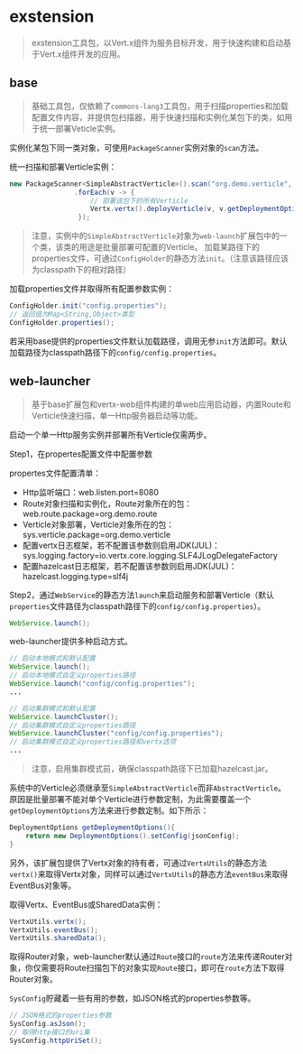 # exstension
> exstension工具包，以Vert.x组件为服务目标开发，用于快速构建和启动基于Vert.x组件开发的应用。

## base
> 基础工具包，仅依赖了`commons-lang3`工具包，用于扫描properties和加载配置文件内容，并提供包扫描器，用于快速扫描和实例化某包下的类，如用于统一部署Veticle实例。

实例化某包下同一类对象，可使用`PackageScanner`实例对象的`scan`方法。

统一扫描和部署Verticle实例：  
```java
new PackageScanner<SimpleAbstractVerticle>().scan("org.demo.verticle", SimpleAbstractVerticle.class)
                .forEach(v -> {
                    // 部署该包下的所有Verticle
                    Vertx.vertx().deployVerticle(v, v.getDeploymentOptions());
                 });
```
> 注意，实例中的`SimpleAbstractVerticle`对象为`web-launch`扩展包中的一个类，该类的用途是批量部署可配置的Verticle。
加载某路径下的properties文件，可通过`ConfigHolder`的静态方法`init`。（注意该路径应该为classpath下的相对路径）

加载properties文件并取得所有配置参数实例：
```java
ConfigHolder.init("config.properties");
// 返回值为Map<String,Object>类型
ConfigHolder.properties();
```
若采用base提供的properties文件默认加载路径，调用无参`init`方法即可。默认加载路径为classpath路径下的`config/config.properties`。

## web-launcher
> 基于base扩展包和vertx-web组件构建的单web应用启动器，内置Route和Verticle快速扫描，单一Http服务器启动等功能。

启动一个单一Http服务实例并部署所有Verticle仅需两步。

Step1，在propertes配置文件中配置参数

propertes文件配置清单：
* Http监听端口：web.listen.port=8080
* Route对象扫描和实例化，Route对象所在的包：web.route.package=org.demo.route
* Verticle对象部署，Verticle对象所在的包：sys.verticle.package=org.demo.verticle
* 配置vertx日志框架，若不配置该参数则启用JDK(JUL)： sys.logging.factory=io.vertx.core.logging.SLF4JLogDelegateFactory
* 配置hazelcast日志框架，若不配置该参数则启用JDK(JUL)：hazelcast.logging.type=slf4j

Step2，通过`WebService`的静态方法`launch`来启动服务和部署Verticle（默认`properties`文件路径为classpath路径下的`config/config.properties`）。
```java
WebService.launch();
```
web-launcher提供多种启动方式。
```java
// 启动本地模式和默认配置
WebService.launch();
// 启动本地模式自定义properties路径
WebService.launch("config/config.properties");
...

// 启动集群模式和默认配置
WebService.launchCluster();
// 启动集群模式自定义properties路径
WebService.launchCluster("config/config.properties");
// 启动集群模式自定义properties路径和vertx选项
...
```
> 注意，启用集群模式前，确保classpath路径下已加载hazelcast.jar。

系统中的Verticle必须继承至`SimpleAbstractVerticle`而非`AbstractVerticle`。原因是批量部署不能对单个Verticle进行参数定制，为此需要覆盖一个`getDeploymentOptions`方法来进行参数定制。如下所示：
```java
DeploymentOptions getDeploymentOptions(){
    return new DeploymentOptions().setConfig(jsonConfig);
}
```

另外，该扩展包提供了Vertx对象的持有者，可通过`VertxUtils`的静态方法`vertx()`来取得Vertx对象，同样可以通过`VertxUtils`的静态方法`eventBus`来取得EventBus对象等。

取得Vertx、EventBus或SharedData实例：
```java
VertxUtils.vertx();
VertxUtils.eventBus();
VertxUtils.sharedData();
```
取得Router对象，web-launcher默认通过`Route`接口的`route`方法来传递Router对象，你仅需要将Route扫描包下的对象实现`Route`接口，即可在`route`方法下取得Router对象。

`SysConfig`貯藏着一些有用的参数，如JSON格式的properties参数等。

```java
// JSON格式的properties参数
SysConfig.asJson();
// 取得http接口的uri集
SysConfig.httpUriSet();
```
